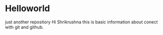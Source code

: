 # Helloworld
just another repository 
Hi Shrikrushna 
 this is basic information
 about conect with git and github.
 
 
